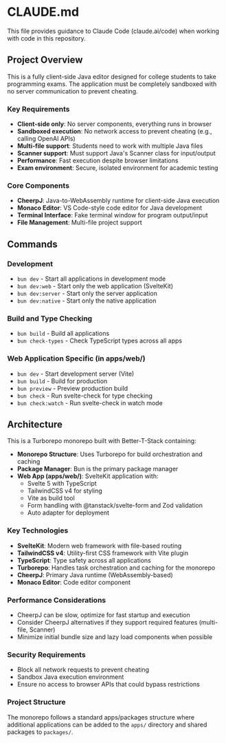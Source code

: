 # CLAUDE.md

This file provides guidance to Claude Code (claude.ai/code) when working with code in this repository.

## Project Overview

This is a fully client-side Java editor designed for college students to take programming exams. The application must be completely sandboxed with no server communication to prevent cheating.

### Key Requirements
- **Client-side only**: No server components, everything runs in browser
- **Sandboxed execution**: No network access to prevent cheating (e.g., calling OpenAI APIs)
- **Multi-file support**: Students need to work with multiple Java files
- **Scanner support**: Must support Java's Scanner class for input/output
- **Performance**: Fast execution despite browser limitations
- **Exam environment**: Secure, isolated environment for academic testing

### Core Components
- **CheerpJ**: Java-to-WebAssembly runtime for client-side Java execution
- **Monaco Editor**: VS Code-style code editor for Java development
- **Terminal Interface**: Fake terminal window for program output/input
- **File Management**: Multi-file project support

## Commands

### Development
- `bun dev` - Start all applications in development mode
- `bun dev:web` - Start only the web application (SvelteKit)
- `bun dev:server` - Start only the server application
- `bun dev:native` - Start only the native application

### Build and Type Checking
- `bun build` - Build all applications
- `bun check-types` - Check TypeScript types across all apps

### Web Application Specific (in apps/web/)
- `bun dev` - Start development server (Vite)
- `bun build` - Build for production
- `bun preview` - Preview production build
- `bun check` - Run svelte-check for type checking
- `bun check:watch` - Run svelte-check in watch mode

## Architecture

This is a Turborepo monorepo built with Better-T-Stack containing:

- **Monorepo Structure**: Uses Turborepo for build orchestration and caching
- **Package Manager**: Bun is the primary package manager
- **Web App (apps/web/)**: SvelteKit application with:
  - Svelte 5 with TypeScript
  - TailwindCSS v4 for styling
  - Vite as build tool
  - Form handling with @tanstack/svelte-form and Zod validation
  - Auto adapter for deployment

### Key Technologies
- **SvelteKit**: Modern web framework with file-based routing
- **TailwindCSS v4**: Utility-first CSS framework with Vite plugin
- **TypeScript**: Type safety across all applications
- **Turborepo**: Handles task orchestration and caching for the monorepo
- **CheerpJ**: Primary Java runtime (WebAssembly-based)
- **Monaco Editor**: Code editor component

### Performance Considerations
- CheerpJ can be slow, optimize for fast startup and execution
- Consider CheerpJ alternatives if they support required features (multi-file, Scanner)
- Minimize initial bundle size and lazy load components when possible

### Security Requirements
- Block all network requests to prevent cheating
- Sandbox Java execution environment
- Ensure no access to browser APIs that could bypass restrictions

### Project Structure
The monorepo follows a standard apps/packages structure where additional applications can be added to the `apps/` directory and shared packages to `packages/`.